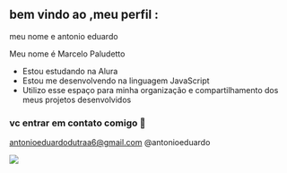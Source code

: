 ## bem vindo ao ,meu perfil :

meu nome e antonio eduardo

Meu nome é Marcelo Paludetto

- Estou estudando na Alura
- Estou me desenvolvendo na linguagem JavaScript
- Utilizo esse espaço para minha organização e compartilhamento dos meus projetos desenvolvidos

 ### vc entrar em contato comigo 📧
antonioeduardodutraa6@gmail.com
 @antonioeduardo

![](https://media.tenor.com/DwMqbUEes8oAAAAi/comandos-com-cor.gif)

   
